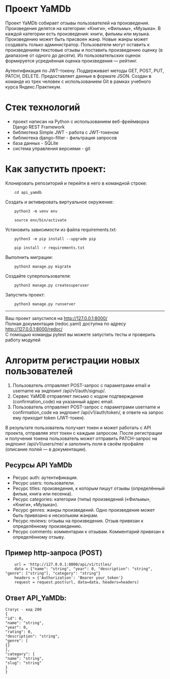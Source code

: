# Проект YaMDb
 Проект YaMDb собирает отзывы пользователей на произведения. Произведения делятся на категории: «Книги», «Фильмы», «Музыка». 
 В каждой категории есть произведения: книги, фильмы или музыка. 
 Произведению может быть присвоен жанр. Новые жанры может создавать только администратор.
 Пользователи могут оставить к произведениям текстовые отзывы и поставить произведению оценку (в диапазоне от одного до десяти).
 Из пользовательских оценок формируется усреднённая оценка произведения — рейтинг.
 
 Аутентификация по JWT-токену.
 Поддерживает методы GET, POST, PUT, PATCH, DELETE.
 Предоставляет данные в формате JSON.
 Создан в команде из трех человек с использованием Git в рамках учебного курса Яндекс.Практикум.
 
# Стек технологий
- проект написан на Python с использованием веб-фреймворка Django REST Framework
- библиотека Simple JWT - работа с JWT-токеном
- библиотека django-filter - фильтрация запросов
- база данных - SQLite
- система управления версиями - git

# Как запустить проект:
Клонировать репозиторий и перейти в него в командной строке:
```
    cd api_yamdb
```
Cоздать и активировать виртуальное окружение:
```
    python3 -m venv env
```
```
    source env/bin/activate
```
Установить зависимости из файла requirements.txt:
```
    python3 -m pip install --upgrade pip
```
```
    pip install -r requirements.txt
```
Выполнить миграции:
```
    python3 manage.py migrate
```
Создайте суперпользователя:
```
    python3 manage.py createsuperuser
```
Запустить проект:
```
    python3 manage.py runserver
```
____
Ваш проект запустился на http://127.0.0.1:8000/  
Полная документация (redoc.yaml) доступна по адресу http://127.0.0.1:8000/redoc/  
C помощью команды pytest вы можете запустить тесты и проверить работу модулей 

# Алгоритм регистрации новых пользователей

1. Пользователь отправляет POST-запрос с параметрами email и username на эндпоинт /api/v1/auth/signup/.
2. Сервис YaMDB отправляет письмо с кодом подтверждения (confirmation_code) на указанный адрес email.
3. Пользователь отправляет POST-запрос с параметрами username и confirmation_code на эндпоинт /api/v1/auth/token/, в ответе на запрос ему приходит token (JWT-токен).

В результате пользователь получает токен и может работать с API проекта, отправляя этот токен с каждым запросом.
После регистрации и получения токена пользователь может отправить PATCH-запрос на эндпоинт /api/v1/users/me/ и заполнить поля в своём профайле (описание полей — в документации).

## Ресурсы API YaMDb
- Ресурс auth: аутентификация.
- Ресурс users: пользователи.
- Ресурс titles: произведения, к которым пишут отзывы (определённый фильм, книга или песенка).
- Ресурс categories: категории (типы) произведений («Фильмы», «Книги», «Музыка»).
- Ресурс genres: жанры произведений. Одно произведение может быть привязано к нескольким жанрам.
- Ресурс reviews: отзывы на произведения. Отзыв привязан к определённому произведению.
- Ресурс comments: комментарии к отзывам. Комментарий привязан к определённому отзыву.

## Пример http-запроса (POST) 
```
    url = 'http://127.0.0.1:8000/api/v1/titles/  
    data = {"name": "string", "year": 0, "description": "string", "genre": ["string"], "category": "string"}  
    headers = {'Authorization': 'Bearer your_token'}  
    request = request.post(url, data=data, headers=headers)  
```
## Ответ API_YaMDb:
```
Статус - код 200
{
"id": 0,
"name": "string",
"year": 0,
"rating": 0,
"description": "string",
"genre": [
{}
],
"category": {
"name": "string",
"slug": "string"
}
}
```
